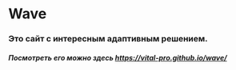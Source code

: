 # Wave
### Это сайт с интересным адаптивным решением.
##### Посмотреть его можно здесь https://vital-pro.github.io/wave/

